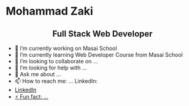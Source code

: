 <h1>Mohammad Zaki</h1>
    <h2 style="text-align: center;">Full Stack Web Developer</h2>



- 🔭 I’m currently working on Masai School
- 🌱 I’m currently learning Web Developer Course from Masai School
- 👯 I’m looking to collaborate on ...
- 🤔 I’m looking for help with ...
- 💬 Ask me about ...
- 📫 How to reach me: ...
LinkedIn:<a href="https://www.linkedin.com/in/mohammad-zaki-b48821158/" />
- LinkedIn
- ⚡ Fun fact: ...
